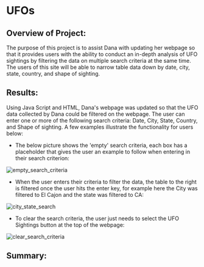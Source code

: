 # UFOs
## Overview of Project: 
The purpose of this project is to assist Dana with updating her webpage so that it provides users with the ability to conduct an in-depth analysis of UFO sightings by filtering the data on multiple search criteria at the same time. The users of this site will be able to narrow table data down by date, city, state, country, and shape of sighting.  

## Results: 
Using Java Script and HTML, Dana's webpage was updated so that the UFO data collected by Dana could be filtered on the webpage.  The user can enter one or more of the following search criteria: Date, City, State, Country, and Shape of sighting.  A few examples illustrate the functionality for users below: 

- The below picture shows the 'empty' search criteria, each box has a placeholder that gives the user an example to follow when entering in their search criterion: 

![empty_search_criteria](https://user-images.githubusercontent.com/103215123/178124485-7a0097c1-8601-4c2c-aecc-f8dc40798e69.png)

- When the user enters their criteria to filter the data, the table to the right is filtered once the user hits the enter key, for example here the City was filtered to El Cajon and the state was filtered to CA:

![city_state_search](https://user-images.githubusercontent.com/103215123/178124685-47a28db5-53f1-4226-b215-4317fae77409.png)

- To clear the search criteria, the user just needs to select the UFO Sightings button at the top of the webpage: 

![clear_search_criteria](https://user-images.githubusercontent.com/103215123/178124777-d6188810-523a-4537-aa8e-e3ff5b9cd3c1.png)


## Summary: 





